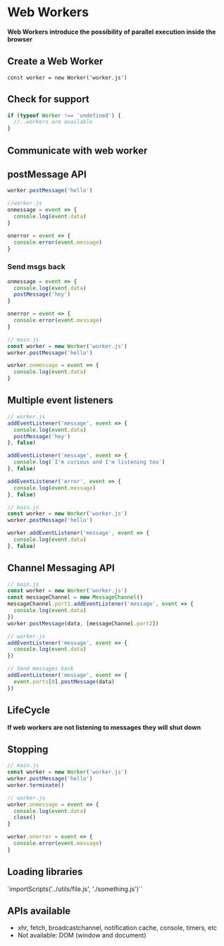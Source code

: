 # Web Workers

**Web Workers introduce the possibility of parallel execution inside the browser**

## Create a Web Worker
`const worker = new Worker('worker.js')`

## Check for support
```JavaScript
if (typeof Worker !== 'undefined') {
  //..workers are available
}
```

## Communicate with web worker
## postMessage API
```JavaScript
worker.postMessage('hello')
```
```JavaScript
//worker.js
onmessage = event => {
  console.log(event.data)
}

onerror = event => {
  console.error(event.message)
}
```

### Send msgs back
```JavaScript
onmessage = event => {
  console.log(event.data)
  postMessage('hey')
}

onerror = event => {
  console.error(event.message)
}
```
```JavaScript
// main.js
const worker = new Worker('worker.js')
worker.postMessage('hello')

worker.onmessage = event => {
  console.log(event.data)
}
```

## Multiple event listeners
```JavaScript
// worker.js
addEventListener('message', event => {
  console.log(event.data)
  postMessage('hey')
}, false)

addEventListener('message', event => {
  console.log(`I'm curious and I'm listening too`)
}, false)

addEventListener('error', event => {
  console.log(event.message)
}, false)
```
```JavaScript
// main.js
const worker = new Worker('worker.js')
worker.postMessage('hello')

worker.addEventListener('message', event => {
  console.log(event.data)
}, false)
```

## Channel Messaging API
```JavaScript
// main.js
const worker = new Worker('worker.js')
const messageChannel = new MessageChannel()
messageChannel.port1.addEventListener('message', event => {
  console.log(event.data)
})
worker.postMessage(data, [messageChannel.port2])
```
```JavaScript
// worker.js
addEventListener('message', event => {
  console.log(event.data)
})

// Send messages back
addEventListener('message', event => {
  event.ports[0].postMessage(data)
})
```

## LifeCycle
**If web workers are not listening to messages they will shut down**

## Stopping
```JavaScript
// main.js
const worker = new Worker('worker.js')
worker.postMessage('hello')
worker.terminate()
```
```JavaScript
// worker.js
worker.onmessage = event => {
  console.log(event.data)
  close()
}

worker.onerror = event => {
  console.error(event.message)
}
```

## Loading libraries
`importScripts('../utils/file.js', './something.js')``

## APIs available
- xhr, fetch, broadcastchannel, notification cache, console, timers, etc
- Not available: DOM (window and document)
